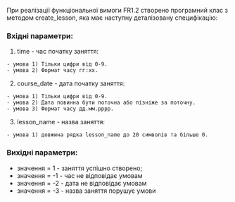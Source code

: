 При реалізації функціональної вимоги FR1.2 створено програмний клас з методом create_lesson, яка має наступну деталізовану специфікацію:
### Вхідні параметри:
  1. time - час початку заняття:
 
    - умова 1) Тільки цифри від 0-9.
    - умова 2) Формат часу гг:хх.
  2. course_date - дата початку заняття:
 
    - умова 1) Тільки цифри від 0-9.
    - умова 2) Дата повинна бути поточна або пізніже за поточну.
    - умова 3) Формат часу дд.мм.рррр.
  3. lesson_name - назва заняття:

    - умова 1) довжина рядка lesson_name до 20 символів та більше 0.
    
### Вихідні параметри:
- значення = 1 - заняття успішно створено;
- значення = -1 - час не відповідає умовам
- значення = -2 - дата не відповідає умовам
- значення = -3 - назва заняття порушує умови
